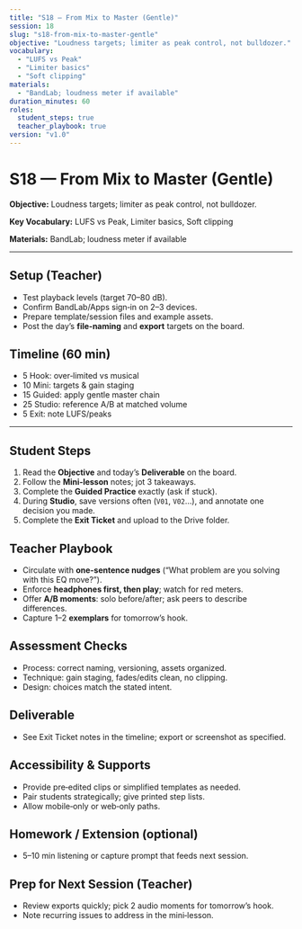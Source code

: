 ```yaml
---
title: "S18 — From Mix to Master (Gentle)"
session: 18
slug: "s18-from-mix-to-master-gentle"
objective: "Loudness targets; limiter as peak control, not bulldozer."
vocabulary:
  - "LUFS vs Peak"
  - "Limiter basics"
  - "Soft clipping"
materials:
  - "BandLab; loudness meter if available"
duration_minutes: 60
roles:
  student_steps: true
  teacher_playbook: true
version: "v1.0"
---
```


# S18 — From Mix to Master (Gentle)

**Objective:** Loudness targets; limiter as peak control, not bulldozer.

**Key Vocabulary:** LUFS vs Peak, Limiter basics, Soft clipping  

**Materials:** BandLab; loudness meter if available

---

## Setup (Teacher)
- Test playback levels (target 70–80 dB).  
- Confirm BandLab/Apps sign‑in on 2–3 devices.  
- Prepare template/session files and example assets.  
- Post the day’s **file‑naming** and **export** targets on the board.

## Timeline (60 min)
- 5 Hook: over‑limited vs musical
- 10 Mini: targets & gain staging
- 15 Guided: apply gentle master chain
- 25 Studio: reference A/B at matched volume
- 5 Exit: note LUFS/peaks

---

## Student Steps
1. Read the **Objective** and today’s **Deliverable** on the board.
2. Follow the **Mini‑lesson** notes; jot 3 takeaways.
3. Complete the **Guided Practice** exactly (ask if stuck).
4. During **Studio**, save versions often (`V01`, `V02`…), and annotate one decision you made.
5. Complete the **Exit Ticket** and upload to the Drive folder.

## Teacher Playbook
- Circulate with **one-sentence nudges** (“What problem are you solving with this EQ move?”).
- Enforce **headphones first, then play**; watch for red meters.
- Offer **A/B moments**: solo before/after; ask peers to describe differences.
- Capture 1–2 **exemplars** for tomorrow’s hook.

## Assessment Checks
- Process: correct naming, versioning, assets organized.
- Technique: gain staging, fades/edits clean, no clipping.
- Design: choices match the stated intent.

## Deliverable
- See Exit Ticket notes in the timeline; export or screenshot as specified.

## Accessibility & Supports
- Provide pre‑edited clips or simplified templates as needed.
- Pair students strategically; give printed step lists.
- Allow mobile‑only or web‑only paths.

## Homework / Extension (optional)
- 5–10 min listening or capture prompt that feeds next session.

## Prep for Next Session (Teacher)
- Review exports quickly; pick 2 audio moments for tomorrow’s hook.
- Note recurring issues to address in the mini‑lesson.
